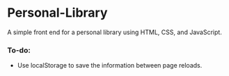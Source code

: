 # Personal-Library
A simple front end for a personal library using HTML, CSS, and JavaScript.

### To-do:
- Use localStorage to save the information between page reloads.

